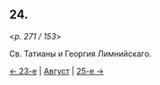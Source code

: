 
## 24.

<*p. 271 / 153*>

Св. Татианы и Георгия Лимнийскаго. 

[← 23-е](08_23_GMT.ru.md) | [Август](README.md#24-й) | [25-е →](08_25_GMT.ru.md)
